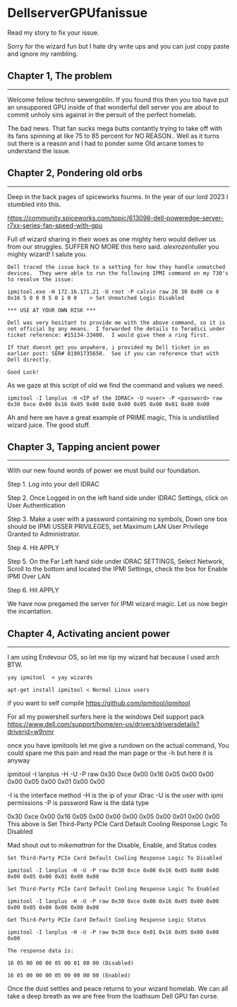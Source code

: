 # DellserverGPUfanissue
Read my story to fix your issue.

Sorry for the wizard fun but I hate dry write ups and you can just copy paste and ignore my rambling. 

## Chapter 1, The problem
---
Welcome fellow techno sewergoblin. If you found this then you too have put an unsuppored GPU inside of that wonderful dell server you are about to commit unholy sins against in the persuit of the perfect homelab. 

The bad news. That fan sucks mega butts contantly trying to take off with its fans spinning at like 75 to 85 percent for NO REASON.. Well as it turns out there is a reason and I had to ponder some Old arcane tomes to understand the issue.


## Chapter 2, Pondering old orbs
---
Deep in the back pages of spiceworks fourms. In the year of our lord 2023 I stumbled into this.

https://community.spiceworks.com/topic/613098-dell-poweredge-server-r7xx-series-fan-speed-with-gpu

Full of wizard sharing in their woes as one mighty hero would deliver us from our struggles. SUFFER NO MORE this hero said. *alexrozentuller* you mighty wizard! I salute you.

```
Dell traced the issue back to a setting for how they handle unmatched devices.  They were able to run the following IPMI command on my 730's to resolve the issue:

ipmitool.exe -H 172.16.171.21 -U root -P calvin raw 20 30 0x00 ce 0 0x16 5 0 0 0 5 0 1 0 0    > Set Unmatched Logic Disabled

*** USE AT YOUR OWN RISK ***﻿

﻿Dell was very hesitant to provide me with the above command, so it is not official by any means.  I forwarded the details to Teradici under ticket reference: #15134-33400.  ﻿I would give them a ring first.

If that doesnt get you anywhere, i provided my Dell ticket in an earlier post: SER# 81901735650.﻿  See if you can reference that with Dell directly.

Good Luck!

```
As we gaze at this script of old we find the command and values we need.

```
ipmitool -I lanplus -H <IP of the IDRAC> -U <user> -P <password> raw 0x30 0xce 0x00 0x16 0x05 0x00 0x00 0x00 0x05 0x00 0x01 0x00 0x00
```

Ah and here we have a great example of PRIME magic, This is undistilled wizard juice. The good stuff.

## Chapter 3, Tapping ancient power
---

With our new found words of power we must build our foundation.

Step 1. Log into your dell IDRAC

Step 2. Once Logged in on the left hand side under IDRAC Settings, click on User Authentication

Step 3. Make a user with a password containing no symbols, Down one box should be IPMI USSER PRIVILEGES, set Maximum LAN User Privilege Granted to Administrator.

Step 4. Hit APPLY

Step 5. On the Far Left hand side under iDRAC SETTINGS, Select Network, Scroll to the bottom and located the IPMI Settings, check the box for Enable IPMI Over LAN

Step 6. Hit APPLY

We have now pregamed the server for IPMI wizard magic. Let us now begin the incantation.

## Chapter 4, Activating ancient power
---

I am using Endevour OS, so let me tip my wizard hat because I used arch BTW.

```
yay ipmitool  < yay wizards

apt-get install ipmitool < Normal Linux users
```
if you want to self compile
https://github.com/ipmitool/ipmitool

For all my powershell surfers here is the windows Dell support pack 
https://www.dell.com/support/home/en-us/drivers/driversdetails?driverid=w9nmr

once you have ipmitools let me give a rundown on the actual command, You could spare me this pain and read the man page or the -h but here it is anyway

ipmitool -I lanplus -H <IP of the IDRAC> -U <user> -P <password> raw 0x30 0xce 0x00 0x16 0x05 0x00 0x00 0x00 0x05 0x00 0x01 0x00 0x00

-I is the interface method 
-H is the ip of your iDrac 
-U is the user with ipmi permissions
-P is password
Raw is the data type

0x30 0xce 0x00 0x16 0x05 0x00 0x00 0x00 0x05 0x00 0x01 0x00 0x00
This above is Set Third-Party PCIe Card Default Cooling Response Logic To Disabled

Mad shout out to *mikemattran* for the Disable, Enable, and Status codes

```
Set Third-Party PCIe Card Default Cooling Response Logic To Disabled

ipmitool -I lanplus -H -U -P raw 0x30 0xce 0x00 0x16 0x05 0x00 0x00 0x00 0x05 0x00 0x01 0x00 0x00 

Set Third-Party PCIe Card Default Cooling Response Logic To Enabled

ipmitool -I lanplus -H -U -P raw 0x30 0xce 0x00 0x16 0x05 0x00 0x00 0x00 0x05 0x00 0x00 0x00 0x00 

Get Third-Party PCIe Card Default Cooling Response Logic Status

ipmitool -I lanplus -H -U -P raw 0x30 0xce 0x01 0x16 0x05 0x00 0x00 0x00 

The response data is:

16 05 00 00 00 05 00 01 00 00 (Disabled)

﻿16 05 00 00 00 05 00 00 00 00 (Enabled)
```

Once the dust settles and peace returns to your wizard homelab. We can all take a deep breath as we are free from the loathsum Dell GPU fan curse.

